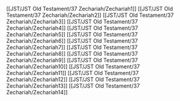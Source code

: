 [[JST/JST Old Testament/37 Zechariah/Zechariah1]]
[[JST/JST Old Testament/37 Zechariah/Zechariah2]]
[[JST/JST Old Testament/37 Zechariah/Zechariah3]]
[[JST/JST Old Testament/37 Zechariah/Zechariah4]]
[[JST/JST Old Testament/37 Zechariah/Zechariah5]]
[[JST/JST Old Testament/37 Zechariah/Zechariah6]]
[[JST/JST Old Testament/37 Zechariah/Zechariah7]]
[[JST/JST Old Testament/37 Zechariah/Zechariah8]]
[[JST/JST Old Testament/37 Zechariah/Zechariah9]]
[[JST/JST Old Testament/37 Zechariah/Zechariah10]]
[[JST/JST Old Testament/37 Zechariah/Zechariah11]]
[[JST/JST Old Testament/37 Zechariah/Zechariah12]]
[[JST/JST Old Testament/37 Zechariah/Zechariah13]]
[[JST/JST Old Testament/37 Zechariah/Zechariah14]]
